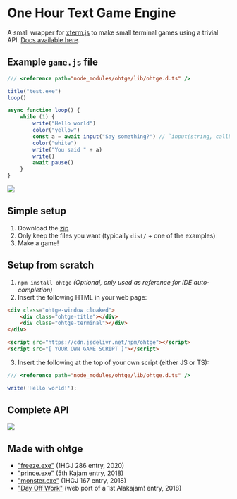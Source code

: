 # One Hour Text Game Engine

A small wrapper for [xterm.js](https://xtermjs.org/) to make small terminal games using a trivial API. [Docs available here](https://mkalam-alami.github.io/ohtge/docs/).

## Example `game.js` file

```javascript
/// <reference path="node_modules/ohtge/lib/ohtge.d.ts" />

title("test.exe")
loop()

async function loop() {
    while (1) {
        write("Hello world")
        color("yellow")
        const a = await input("Say something?") // `input(string, callback)` syntax also supported
        color("white")
        write("You said " + a)
        write()
        await pause()
    }
}
```

![](https://raw.githubusercontent.com/mkalam-alami/ohtge/master/lib/ohtge-readme.gif)

## Simple setup

1. Download the [zip](https://github.com/mkalam-alami/ohtge/archive/master.zip)
2. Only keep the files you want (typically `dist/` + one of the examples)
3. Make a game!

## Setup from scratch

1. `npm install ohtge` *(Optional, only used as reference for IDE auto-completion)*
2. Insert the following HTML in your web page:

```html
<div class="ohtge-window cloaked">
    <div class="ohtge-title"></div>
    <div class="ohtge-terminal"></div>
</div>

<script src="https://cdn.jsdelivr.net/npm/ohtge"></script>
<script src="[ YOUR OWN GAME SCRIPT ]"></script>
```

3. Insert the following at the top of your own script (either JS or TS):

```javascript
/// <reference path="node_modules/ohtge/lib/ohtge.d.ts" />

write('Hello world!');
```

## Complete API

[![](https://i.imgur.com/mF5Yehw.png)](https://mkalam-alami.github.io/ohtge/docs/)

## Made with ohtge

* ["freeze.exe"](https://marwane.kalam-alami.net/1hgj/286/) (1HGJ 286 entry, 2020)
* ["prince.exe"](https://marwane.kalam-alami.net/jams/alakajam-k5/) (5th Kajam entry, 2018)
* ["monster.exe"](https://marwane.kalam-alami.net/1hgj/167/) (1HGJ 167 entry, 2018)
* ["Day Off Work"](https://marwane.kalam-alami.net/misc/dayoffwork/) (web port of a 1st Alakajam! entry, 2018)
